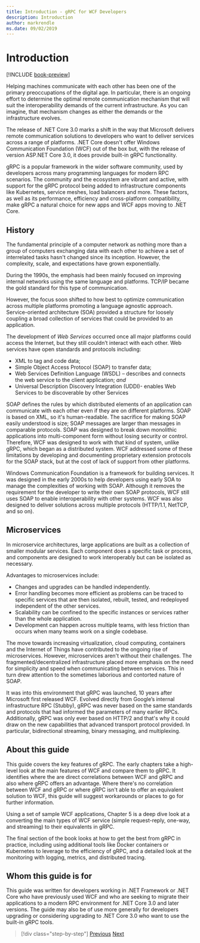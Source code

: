 ```yaml
---
title: Introduction - gRPC for WCF Developers
description: Introduction
author: markrendle
ms.date: 09/02/2019
---
```


# Introduction

[!INCLUDE [book-preview](../../../includes/book-preview.md)]

Helping machines communicate with each other has been one of the primary preoccupations of the digital age. In particular, there is an ongoing effort to determine the optimal remote communication mechanism that will suit the interoperability demands of the current infrastructure. As you can imagine, that mechanism changes as either the demands or the infrastructure evolves.

The release of .NET Core 3.0 marks a shift in the way that Microsoft delivers remote communication solutions to developers who want to deliver services across a range of platforms. .NET Core doesn't offer Windows Communication Foundation (WCF) out of the box but, with the release of version ASP.NET Core 3.0, it does provide built-in gRPC functionality.

gRPC is a popular framework in the wider software community, used by developers across many programming languages for modern RPC scenarios. The community and the ecosystem are vibrant and active, with support for the gRPC protocol being added to infrastructure components like Kubernetes, service meshes, load balancers and more. These factors, as well as its performance, efficiency and cross-platform compatibility, make gRPC a natural choice for new apps and WCF apps moving to .NET Core.

## History

The fundamental principle of a computer network as nothing more than a group of computers exchanging data with each other to achieve a set of interrelated tasks hasn't changed since its inception. However, the complexity, scale, and expectations have grown exponentially.  

During the 1990s, the emphasis had been mainly focused on improving internal networks using the same language and platforms. TCP/IP became the gold standard for this type of communication.

However, the focus soon shifted to how best to optimize communication across multiple platforms promoting a language agnostic approach. Service-oriented architecture (SOA) provided a structure for loosely coupling a broad collection of services that could be provided to an application.

The development of *Web Services* occurred once all major platforms could access the Internet, but they still couldn’t interact with each other. Web services have open standards and protocols including:

- XML to tag and code data;
- Simple Object Access Protocol (SOAP) to transfer data;
- Web Services Definition Language (WSDL) – describes and connects the web service to the client application; *and*
- Universal Description Discovery Integration (UDDI)- enables Web Services to be discoverable by other Services

SOAP defines the rules by which distributed elements of an application can communicate with each other even if they are on different platforms. SOAP is based on XML, so it's human-readable. The sacrifice for making SOAP easily understood is size; SOAP messages are larger than messages in comparable protocols. SOAP was designed to break down monolithic applications into multi-component form without losing security or control. Therefore, WCF was designed to work with that kind of system, unlike gRPC, which began as a distributed system. WCF addressed some of these limitations by developing and documenting proprietary extension protocols for the SOAP stack, but at the cost of lack of support from other platforms.

Windows Communication Foundation is a framework for building services. It was designed in the early 2000s to help developers using early SOA to manage the complexities of working with SOAP. Although it removes the requirement for the developer to write their own SOAP protocols, WCF still uses SOAP to enable interoperability with other systems. WCF was also designed to deliver solutions across multiple protocols (HTTP/1.1, NetTCP, and so on).

## Microservices

In microservice architectures, large applications are built as a collection of smaller modular services. Each component does a specific task or process, and components are designed to work interoperably but can be isolated as necessary.

Advantages to microservices include:

- Changes and upgrades can be handled independently.
- Error handling becomes more efficient as problems can be traced to specific services that are then isolated, rebuilt, tested, and redeployed independent of the other services.
- Scalability can be confined to the specific instances or services rather than the whole application.
- Development can happen across multiple teams, with less friction than occurs when many teams work on a single codebase.

The move towards increasing virtualization, cloud computing, containers and the Internet of Things have contributed to the ongoing rise of microservices. However, microservices aren't without their challenges. The fragmented/decentralized infrastructure placed more emphasis on the need for simplicity and speed when communicating between services. This in turn drew attention to the sometimes laborious and contorted nature of SOAP.

It was into this environment that gRPC was launched, 10 years after Microsoft first released WCF. Evolved directly from Google’s internal infrastructure RPC (Stubby), gRPC was never based on the same standards and protocols that had informed the parameters of many earlier RPCs. Additionally, gRPC was only ever based on HTTP/2 and that's why it could draw on the new capabilities that advanced transport protocol provided. In particular, bidirectional streaming, binary messaging, and multiplexing.

## About this guide

This guide covers the key features of gRPC. The early chapters take a high-level look at the main features of WCF and compare them to gRPC. It identifies where the are direct correlations between WCF and gRPC and also where gRPC offers an advantage. Where there's no correlation between WCF and gRPC or where gRPC isn't able to offer an equivalent solution to WCF, this guide will suggest workarounds or places to go for further information.

Using a set of sample WCF applications, Chapter 5 is a deep dive look at a converting the main types of WCF service (simple request-reply, one-way, and streaming) to their equivalents in gRPC.

The final section of the book looks at how to get the best from gRPC in practice, including using additional tools like Docker containers or Kubernetes to leverage to the efficiency of gRPC, and a detailed look at the monitoring with logging, metrics, and distributed tracing.

## Whom this guide is for

This guide was written for developers working in .NET Framework or .NET Core who have previously used WCF and who are seeking to migrate their applications to a modern RPC environment for .NET Core 3.0 and later versions. The guide may also be of use more generally for developers upgrading or considering upgrading to .NET Core 3.0 who want to use the built-in gRPC tools.

>[!div class="step-by-step"]
>[Previous](index.md)
>[Next](grpc-overview.md)

